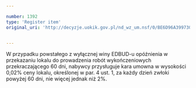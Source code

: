 ```yaml
---

number: 1392
type: 'Register item'
original_uri: 'http://decyzje.uokik.gov.pl/nd_wz_um.nsf/0/BE6D96A399730848C125744700454714?OpenDocument'


---
```


W przypadku powstałego z wyłącznej winy EDBUD-u opóźnienia w przekazaniu lokalu do prowadzenia robót wykończeniowych przekraczającego 60 dni, nabywcy przysługuje kara umowna w wysokości 0,02% ceny lokalu, określonej w par. 4 ust. 1, za każdy dzień zwłoki powyżej 60 dni, nie więcej jednak niż 2%.
